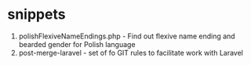 # snippets

1. polishFlexiveNameEndings.php - Find out flexive name ending and bearded gender for Polish language
1. post-merge-laravel - set of fo GIT rules to facilitate work with Laravel
